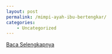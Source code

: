 ```yaml
---
layout: post
permalink: /mimpi-ayah-ibu-bertengkar/
categories:
    - Uncategorized
---
```


[Baca Selengkapnya](/05)